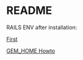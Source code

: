 # README

RAILS ENV after installation:

[First](https://stackoverflow.com/questions/75391111/how-to-solve-bundlerpermissionerror-there-was-an-error-while-trying-to-write-t/78052179#78052179)

[GEM_HOME Howto](https://github.com/rbenv/rbenv/issues/1267#issuecomment-730126503)
